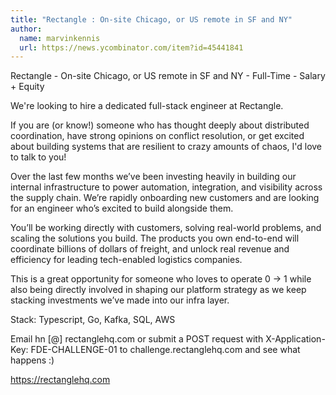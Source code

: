 ```yaml
---
title: "Rectangle : On-site Chicago, or US remote in SF and NY"
author:
  name: marvinkennis
  url: https://news.ycombinator.com/item?id=45441841
---
```

Rectangle - On-site Chicago, or US remote in SF and NY - Full-Time - Salary + Equity

We&#x27;re looking to hire a dedicated full-stack engineer at Rectangle.

If you are (or know!) someone who has thought deeply about distributed coordination, have strong opinions on conflict resolution, or get excited about building systems that are resilient to crazy amounts of chaos, I&#x27;d love to talk to you!

Over the last few months we’ve been investing heavily in building our internal infrastructure to power automation, integration, and visibility across the supply chain. We’re rapidly onboarding new customers and are looking for an engineer who’s excited to build alongside them.

You’ll be working directly with customers, solving real-world problems, and scaling the solutions you build. The products you own end-to-end will coordinate billions of dollars of freight, and unlock real revenue and efficiency for leading tech-enabled logistics companies.

This is a great opportunity for someone who loves to operate 0 → 1 while also being directly involved in shaping our platform strategy as we keep stacking investments we’ve made into our infra layer.

Stack: Typescript, Go, Kafka, SQL, AWS

Email hn [@] rectanglehq.com or submit a POST request with X-Application-Key: FDE-CHALLENGE-01 to challenge.rectanglehq.com and see what happens :)

<a href="https:&#x2F;&#x2F;rectanglehq.com" rel="nofollow">https:&#x2F;&#x2F;rectanglehq.com</a>
<JobApplication />
